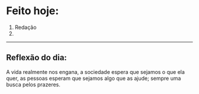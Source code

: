# Feito hoje: 

1. Redação
2. 

---

## Reflexão do dia:

A vida realmente nos engana, a sociedade espera que sejamos o que ela quer, as pessoas esperam que sejamos algo que as ajude; sempre uma busca pelos prazeres. 